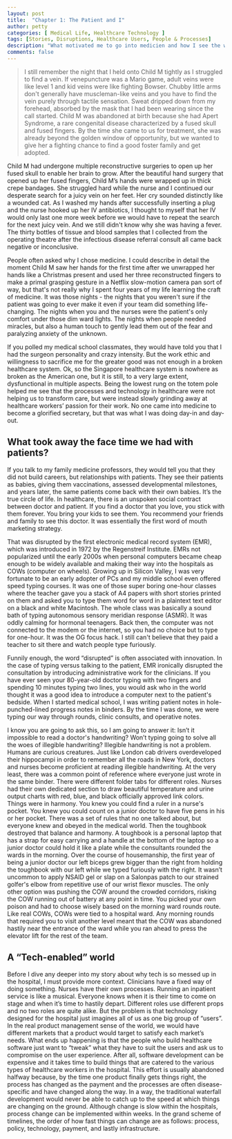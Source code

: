 ```yaml
---
layout: post
title:  "Chapter 1: The Patient and I"
author: petty
categories: [ Medical Life, Healthcare Technology ]
tags: [Stories, Disruptions, Healthcare Users, People & Processes]
description: "What motivated me to go into medicien and how I see the world changed as I progressed in my career."
comments: false
---
```

> I still remember the night that I held onto Child M  tightly as I struggled to find a vein. If venepuncture was a Mario game, adult veins were like level 1 and kid veins were like fighting Bowser. Chubby little arms don't generally have muscleman-like veins and you have to find the vein purely through tactile sensation. Sweat dripped down from my forehead, absorbed by the mask that I had been wearing since the call started. Child M was abandoned at birth because she had Apert Syndrome, a rare congenital disease characterized by a fused skull and fused fingers. By the time she came to us for treatment, she was already beyond the golden window of opportunity, but we wanted to give her a fighting chance to find a good foster family and get adopted.

Child M had undergone multiple reconstructive surgeries to open up her fused skull to enable her brain to grow. After the beautiful hand surgery that opened up her fused fingers, Child M’s hands were wrapped up in thick crepe bandages. She struggled hard while the nurse and I continued our desperate search for a juicy vein on her feet. Her cry sounded distinctly like a wounded cat. As I washed my hands after successfully inserting a plug and the nurse hooked up her IV antibiotics, I thought to myself that her IV would only last one more week before we would have to repeat the search for the next juicy vein. And we still didn't know why she was having a fever. The thirty bottles of tissue and blood samples that I collected from the operating theatre after the infectious disease referral consult all came back negative or inconclusive.

People often asked why I chose medicine. I could describe in detail the moment Child M saw her hands for the first time after we unwrapped her hands like a Christmas present and used her three reconstructed fingers to make a primal grasping gesture in a Netflix slow-motion camera pan sort of way, but that's not really why I spent four years of my life learning the craft of medicine. It was those nights - the nights that you weren't sure if the patient was going to ever make it even if your team did something life-changing. The nights when you and the nurses were the patient's only comfort under those dim ward lights. The nights when people needed miracles, but also a human touch to gently lead them out of the fear and paralyzing anxiety of the unknown.

If you polled my medical school classmates, they would have told you that I had the surgeon personality and crazy intensity. But the work ethic and willingness to sacrifice me for the greater good was not enough in a broken healthcare system. Ok, so the Singapore healthcare system is nowhere as broken as the American one, but it is still, to a very large extent, dysfunctional in multiple aspects. Being the lowest rung on the totem pole helped me see that the processes and technology in healthcare were not helping us to transform care, but were instead slowly grinding away at healthcare workers’ passion for their work. No one came into medicine to become a glorified secretary, but that was what I was doing day-in and day-out.

## What took away the face time we had with patients?

If you talk to my family medicine professors, they would tell you that they did not build careers, but relationships with patients. They see their patients as babies, giving them vaccinations, assessed developmental milestones, and years later, the same patients come back with their own babies. It’s the true circle of life. In healthcare, there is an unspoken social contract between doctor and patient. If you find a doctor that you love, you stick with them forever. You bring your kids to see them. You recommend your friends and family to see this doctor. It was essentially the first word of mouth marketing strategy.

That was disrupted by the first electronic medical record system (EMR), which was introduced in 1972 by the Regenstreif Institute. EMRs not popularized until the early 2000s when personal computers became cheap enough to be widely available and making their way into the hospitals as COWs (computer on wheels). Growing up in Silicon Valley, I was very fortunate to be an early adopter of PCs and my middle school even offered speed typing courses. It was one of those super boring one-hour classes where the teacher gave you a stack of A4 papers with short stories printed on them and asked you to type them word for word in a plaintext text editor on a black and white Macintosh. The whole class was basically a sound bath of typing autonomous sensory meridian response (ASMR). It was oddly calming for hormonal teenagers. Back then, the computer was not connected to the modem or the internet, so you had no choice but to type for one-hour. It was the OG focus hack. I still can't believe that they paid a teacher to sit there and watch people type furiously.

Funnily enough, the word “disrupted” is often associated with innovation. In the case of typing versus talking to the patient, EMR ironically disrupted the consultation by introducing administrative work for the clinicians. If you have ever seen your 80-year-old doctor typing with two fingers and spending 10 minutes typing two lines, you would ask who in the world thought it was a good idea to introduce a computer next to the patient's bedside. When I started medical school, I was writing patient notes in hole-punched-lined progress notes in binders. By the time I was done, we were typing our way through rounds, clinic consults, and operative notes.

I know you are going to ask this, so I am going to answer it: Isn’t it impossible to read a doctor's handwriting? Won’t  typing going to solve all the woes of illegible handwriting? Illegible handwriting is not a problem. Humans are curious creatures. Just like London cab drivers overdeveloped their hippocampi in order to remember all the roads in New York, doctors and nurses become proficient at reading illegible handwriting. At the very least, there was a common point of reference where everyone just wrote in the same binder. There were different folder tabs for different roles. Nurses had their own dedicated section to draw beautiful temperature and urine output charts with red, blue, and black officially approved link colors. Things were in harmony. You knew you could find a ruler in a nurse's pocket. You knew you could count on a junior doctor to have five pens in his or her pocket. There was a set of rules that no one talked about, but everyone knew and obeyed in the medical world.
Then the toughbook destroyed that balance and harmony. A toughbook is a personal laptop that has a strap for easy carrying and a handle at the bottom of the laptop so a junior doctor could hold it like a plate while the consultants rounded the wards in the morning. Over the course of housemanship, the first year of being a junior doctor our left biceps grew bigger than the right from holding the toughbook with our left while we typed furiously with the right. It wasn’t uncommon to apply NSAID gel or slap on a Salonpas patch to our strained golfer's elbow from repetitive use of our wrist flexor muscles. The only other option was pushing the COW around the crowded corridors, risking the COW running out of battery at any point in time. You picked your own poison and had to choose wisely based on the morning ward rounds route. Like real COWs, COWs were tied to a hospital ward. Any morning rounds that required you to visit another level meant that the COW was abandoned hastily near the entrance of the ward while you ran ahead to press the elevator lift for the rest of the team.

## A “Tech-enabled” world

Before I dive any deeper into my story about why tech is so messed up in the hospital, I must provide more context. Clinicians have a fixed way of doing something. Nurses have their own processes. Running an inpatient service is like a musical. Everyone knows when it is their time to come on stage and when it’s time to hastily depart. Different roles use different props and no two roles are quite alike. But the problem is that technology designed for the hospital just imagines all of us as one big group of “users”. In the real product management sense of the world, we would have different markets that a product would target to satisfy each market’s needs. What ends up happening is that the people who build healthcare software just want to “tweak” what they have to suit the users and ask us to compromise on the user experience. After all, software development can be expensive and it takes time to build things that are catered to the various types of healthcare workers in the hospital. This effort is usually abandoned halfway because, by the time one product finally gets things right, the process has changed as the payment and the processes are often disease-specific and have changed along the way. In a way, the traditional waterfall development would never be able to catch up to the speed at which things are changing on the ground. Although change is slow within the hospitals, process change can be implemented within weeks. In the grand scheme of timelines, the order of how fast things can change are as follows: process, policy, technology, payment, and lastly infrastructure. 
